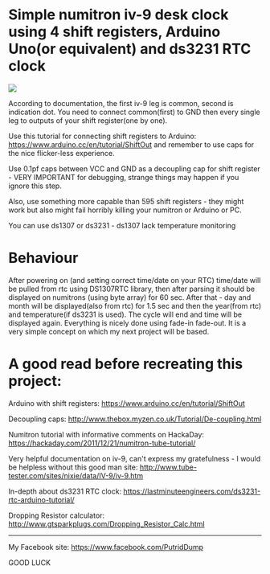# Simple numitron iv-9 desk clock using 4 shift registers, Arduino Uno(or equivalent) and ds3231 RTC clock

![](Photo/2019-09-07%2017.02.53.jpg)

According to documentation, the first iv-9 leg is common, second is indication dot. You need to connect common(first) to GND then every single leg to outputs of your shift register(one by one).

Use this tutorial for connecting shift registers to Arduino: https://www.arduino.cc/en/tutorial/ShiftOut and remember to use caps for the nice flicker-less experience.

Use 0.1pf caps between VCC and GND as a decoupling cap for shift register - VERY IMPORTANT for debugging, strange things may happen if you ignore this step.

Also, use something more capable than 595 shift registers - they might work but also might fail horribly killing your numitron or Arduino or PC.

You can use ds1307 or ds3231 - ds1307 lack temperature monitoring

# Behaviour

After powering on (and setting correct time/date on your RTC) time/date will be pulled from rtc using DS1307RTC library, then after parsing it should be displayed on numitrons (using byte array) for 60 sec. After that - day and month will be displayed(also from rtc) for 1.5 sec and then the year(from rtc) and temperature(if ds3231 is used). The cycle will end and time will be displayed again. Everything is nicely done using fade-in fade-out. It is a very simple concept on which my next project will be based.

# A good read before recreating this project:

Arduino with shift registers:  https://www.arduino.cc/en/tutorial/ShiftOut

Decoupling caps: http://www.thebox.myzen.co.uk/Tutorial/De-coupling.html

Numitron tutorial with informative comments on HackaDay: https://hackaday.com/2011/12/21/numitron-tube-tutorial/

Very helpful documentation on iv-9, can't express my gratefulness - I would be helpless without this good man site: http://www.tube-tester.com/sites/nixie/data/IV-9/iv-9.htm

In-depth about ds3231 RTC clock: https://lastminuteengineers.com/ds3231-rtc-arduino-tutorial/

Dropping Resistor calculator: http://www.gtsparkplugs.com/Dropping_Resistor_Calc.html

-------------------------------------------------------------------------------------------------------------------------------

My Facebook site: https://www.facebook.com/PutridDump

GOOD LUCK
